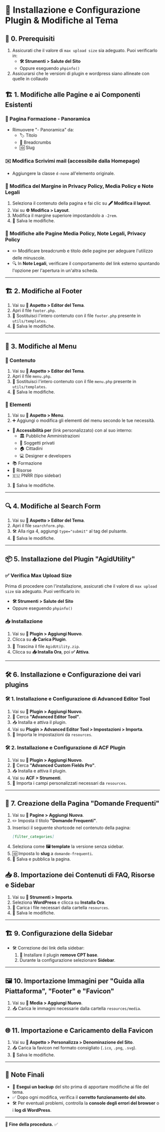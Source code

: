# 📌 Installazione e Configurazione Plugin & Modifiche al Tema

## 🔧 0. Prerequisiti
1. Assicurati che il valore di `max upload size` sia adeguato. Puoi verificarlo in:
   - **🛠️ Strumenti > Salute del Sito**
   - Oppure eseguendo `phpinfo()`
2. Assicurarsi che le versioni di plugin e wordpress siano allineate con quelle in collaudo

## 🏗️ 1. Modifiche alle Pagine e ai Componenti Esistenti
### 📝 Pagina **Formazione - Panoramica**
- Rimuovere "- Panoramica" da:
  - 🏷️ Titolo
  - 🔗 Breadcrumbs
  - 🆔 Slug

### ✉️ Modifica **Scrivimi mail** (accessibile dalla Homepage)
- Aggiungere la classe `d-none` all'elemento originale.

### 📝 Modifica del Margine in **Privacy Policy, Media Policy e Note Legali**
1. Seleziona il contenuto della pagina e fai clic su **🖋️ Modifica il layout**.
2. Vai su **⚙️ Modifica > Layout**.
3. Modifica il margine superiore impostandolo a `-2rem`.
4. 💾 Salva le modifiche.

### 📝 Modifiche alle Pagine **Media Policy, Note Legali, Privacy Policy**
- ✏️ Modificare breadcrumb e titolo delle pagine per adeguare l'utilizzo delle minuscole.
- 🔍 In **Note Legali**, verificare il comportamento del link esterno spuntando l'opzione per l'apertura in un'altra scheda.

---
## 🏗️ 2. Modifiche al Footer
1. Vai su **🎨 Aspetto > Editor del Tema**.
2. Apri il file `footer.php`.
3. 📂 Sostituisci l'intero contenuto con il file `footer.php` presente in `utils/templates`.
4. 💾 Salva le modifiche.

---
## 📌 3. Modifiche al Menu
### 📑 Contenuto
1. Vai su **🎨 Aspetto > Editor del Tema**.
2. Apri il file `menu.php`.
3. 📂 Sostituisci l'intero contenuto con il file `menu.php` presente in `utils/templates`.
4. 💾 Salva le modifiche.
### 🔗 Elementi
1. Vai su **🎨 Aspetto > Menu**.
2. ➕ Aggiungi o modifica gli elementi del menu secondo le tue necessità.
  - **📂 Accessibilità per** (link personalizzato) con al suo interno:
    - 🏛️ Pubbliche Amministrazioni
    - 👤 Soggetti privati
    - 🏠 Cittadini
    - 💻 Designer e developers
  - 📚 Formazione
  - 📎 Risorse
  - 🇪🇺 PNRR (tipo sidebar)
3. 💾 Salva le modifiche.

---
## 🔍 4. Modifiche al Search Form
1. Vai su **🎨 Aspetto > Editor del Tema**.
2. Apri il file `searchform.php`.
3. 🛠️ Alla riga 4, aggiungi `type="submit"` al tag del pulsante.
4. 💾 Salva le modifiche.

---
## 📦 5. Installazione del Plugin "AgidUtility"
### ✅ Verifica **Max Upload Size**
Prima di procedere con l'installazione, assicurati che il valore di `max upload size` sia adeguato. Puoi verificarlo in:
- **🛠️ Strumenti > Salute del Sito**
- Oppure eseguendo `phpinfo()`

### 📥 Installazione
1. Vai su **🔌 Plugin > Aggiungi Nuovo**.
2. Clicca su **📤 Carica Plugin**.
3. 📂 Trascina il file `AgidUtility.zip`.
4. Clicca su **📥 Installa Ora**, poi **✅ Attiva**.

---
## 🛠️ 6. Installazione e Configurazione dei vari plugins

### 🛠️ 1. Installazione e Configurazione di Advanced Editor Tool
1. Vai su **🔌 Plugin > Aggiungi Nuovo**.
2. 🔎 Cerca **"Advanced Editor Tool"**.
3. 📥 Installa e attiva il plugin.
4. Vai su **Plugin > Advanced Editor Tool > Impostazioni > Importa**.
5. 📂 Importa le impostazioni da `resources`.

### 🛠️ 2. Installazione e Configurazione di ACF Plugin
1. Vai su **🔌 Plugin > Aggiungi Nuovo**.
2. 🔎 Cerca **"Advanced Custom Fields Pro"**.
3. 📥 Installa e attiva il plugin.
4. Vai su **ACF > Strumenti**.
5. 📂 Importa i campi personalizzati necessari da `resources`.


---
## 📄 7. Creazione della Pagina "Domande Frequenti"
1. Vai su **📑 Pagine > Aggiungi Nuova**.
2. ✏️ Imposta il titolo **"Domande Frequenti"**.
3. Inserisci il seguente shortcode nel contenuto della pagina:
   ```md
   [filter_categories]
   ```
4. Seleziona come **🖼️ template** la versione senza sidebar.
5. 🆔 Imposta lo **slug** a `domande-frequenti`.
6. 💾 Salva e pubblica la pagina.

## 📥 8. Importazione dei Contenuti di FAQ, Risorse e Sidebar
1. Vai su **📂 Strumenti > Importa**.
2. Seleziona **WordPress** e clicca su **Installa Ora**.
3. 📂 Carica i file necessari dalla cartella `resources`.
4. 💾 Salva le modifiche.

---
## 🏗️ 9. Configurazione della Sidebar
- 🛠️ Correzione dei link della sidebar:
  1. 🔌 Installare il plugin **remove CPT base**.
  2. Durante la configurazione selezionare **Sidebar**.

---
## 🖼️ 10. Importazione Immagini per "Guida alla Piattaforma", "Footer" e "Favicon"
1. Vai su **📂 Media > Aggiungi Nuovo**.
2. 📤 Carica le immagini necessarie dalla cartella `resources/media`.

---
## 🌐 11. Importazione e Caricamento della Favicon
1. Vai su **🎨 Aspetto > Personalizza > Denominazione del Sito**.
2. 📤 Carica la favicon nel formato consigliato (`.ico`, `.png`, `.svg`).
3. 💾 Salva le modifiche.

---
## 🔔 Note Finali
- 🔄 **Esegui un backup** del sito prima di apportare modifiche ai file del tema.
- ✅ Dopo ogni modifica, verifica il **corretto funzionamento del sito**.
- 🛠️ Per eventuali problemi, controlla la **console degli errori del browser** o i **log di WordPress**.

---

**🎯 Fine della procedura.** ✅

